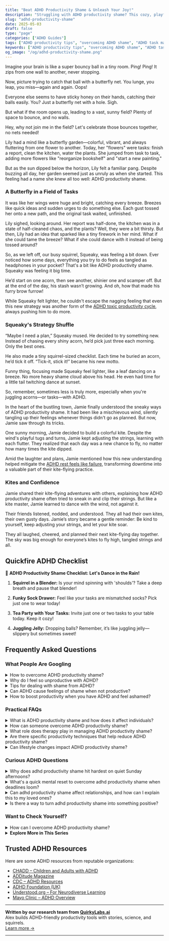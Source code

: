 ```yaml
---
title: "Beat ADHD Productivity Shame & Unleash Your Joy!"
description: "Struggling with ADHD productivity shame? This cozy, playful blog offers a warm embrace of your vibrant mind. Feel seen and uplifted as we explore better ways to bounce through tasks together!"
slug: "adhd-productivity-shame"
date: 2025-05-03
draft: false
type: "page"
categories: ["ADHD Guides"]
tags: ["ADHD productivity tips", "overcoming ADHD shame", "ADHD task management strategies", "ADHD-friendly productivity hacks", "managing ADHD distractions", "celebrating ADHD differences", "coping with ADHD productivity"]
keywords: ["ADHD productivity tips", "overcoming ADHD shame", "ADHD task management strategies", "ADHD-friendly productivity hacks", "managing ADHD distractions", "celebrating ADHD differences", "coping with ADHD productivity"]
og_image: "/og/adhd-productivity-shame.png"
---
```


Imagine your brain is like a super bouncy ball in a tiny room. Ping! Ping! It zips from one wall to another, never stopping.

Now, picture trying to catch that ball with a butterfly net. You lunge, you leap, you miss—again and again. Oops!

Everyone else seems to have sticky honey on their hands, catching their balls easily. You? Just a butterfly net with a hole. Sigh.

But what if the room opens up, leading to a vast, sunny field? Plenty of space to bounce, and no walls.

Hey, why not join me in the field? Let's celebrate those bounces together, no nets needed!

Lily had a mind like a butterfly garden—colorful, vibrant, and always fluttering from one flower to another. Today, her "flowers" were tasks: finish a report, clean the kitchen, water the plants. She jumped from task to task, adding more flowers like "reorganize bookshelf" and "start a new painting."

But as the sun dipped below the horizon, Lily felt a familiar pang. Despite buzzing all day, her garden seemed just as unruly as when she started. This feeling had a name she knew all too well: ADHD productivity shame.

### A Butterfly in a Field of Tasks

It was like her wings were huge and bright, catching every breeze. Breezes like quick ideas and sudden urges to do something else. Each gust tossed her onto a new path, and the original task waited, unfinished.

Lily sighed, looking around. Her report was half-done, the kitchen was in a state of half-cleaned chaos, and the plants? Well, they were a bit thirsty. But then, Lily had an idea that sparked like a tiny firework in her mind. What if she could tame the breeze? What if she could dance with it instead of being tossed around?

So, as we left off, our busy squirrel, Squeaky, was feeling a bit down. Ever noticed how some days, everything you try to do feels as tangled as headphones in your pocket? That's a bit like ADHD productivity shame. Squeaky was feeling it big time.

He’d start on one acorn, then see another, shinier one and scamper off. But at the end of the day, his stash wasn’t growing. And oh, how that made his furry brow furrow!

While Squeaky felt lighter, he couldn't escape the nagging feeling that even this new strategy was another form of the [ADHD toxic productivity cycle](/pages/adhd-toxic-productivity-cycle/), always pushing him to do more.

### Squeaky's Strategy Shuffle

“Maybe I need a plan,” Squeaky mused. He decided to try something new. Instead of chasing every shiny acorn, he’d pick just three each morning. Only the best ones.

He also made a tiny squirrel-sized checklist. Each time he buried an acorn, he’d tick it off. “Tick-it, stick it!” became his new motto.

Funny thing, focusing made Squeaky feel lighter, like a leaf dancing on a breeze. No more heavy shame cloud above his head. He even had time for a little tail twitching dance at sunset.

So, remember, sometimes less is truly more, especially when you're juggling acorns—or tasks—with ADHD.

In the heart of the bustling town, Jamie finally understood the sneaky ways of ADHD productivity shame. It had been like a mischievous wind, silently tangling up their feelings whenever things didn't go as planned. But now, Jamie saw through its tricks.

One sunny morning, Jamie decided to build a colorful kite. Despite the wind's playful tugs and turns, Jamie kept adjusting the strings, learning with each flutter. They realized that each day was a new chance to fly, no matter how many times the kite dipped.

Amid the laughter and plans, Jamie mentioned how this new understanding helped mitigate the [ADHD rest feels like failure](/pages/adhd-rest-feels-like-failure/), transforming downtime into a valuable part of their kite-flying practice.

### Kites and Confidence

Jamie shared their kite-flying adventures with others, explaining how ADHD productivity shame often tried to sneak in and clip their strings. But like a kite master, Jamie learned to dance with the wind, not against it.

Their friends listened, nodded, and understood. They all had their own kites, their own gusty days. Jamie’s story became a gentle reminder: Be kind to yourself, keep adjusting your strings, and let your kite soar.

They all laughed, cheered, and planned their next kite-flying day together. The sky was big enough for everyone’s kites to fly high, tangled strings and all.

## Quickfire ADHD Checklist

🎈 **ADHD Productivity Shame Checklist: Let's Dance in the Rain!**

1. **Squirrel in a Blender:** Is your mind spinning with 'shoulds'? Take a deep breath and pause that blender!

2. **Funky Sock Drawer:** Feel like your tasks are mismatched socks? Pick just one to wear today!

3. **Tea Party with Your Tasks:** Invite just one or two tasks to your table today. Keep it cozy!

4. **Juggling Jelly:** Dropping balls? Remember, it’s like juggling jelly—slippery but sometimes sweet!

## Frequently Asked Questions



### What People Are Googling

<details><summary>How to overcome ADHD productivity shame?</summary><p>Dealing with productivity shame when you have ADHD can feel overwhelming, but remember, you're not alone in this struggle. A great first step is to recognize that ADHD affects your energy levels, focus, and how you manage tasks. It’s important to set realistic expectations and celebrate small victories, no matter how minor they might seem. Try to create a supportive environment around you, maybe by chatting with friends who understand, or by setting gentle reminders for yourself that everyone's productivity looks different. This self-compassion can really transform how you feel about your productivity.</p></details>
<details><summary>Why do I feel so unproductive with ADHD?</summary><p>Feeling unproductive with ADHD is quite common, and it's important to know you're not alone in this. ADHD can affect your ability to focus, manage time, and follow through with tasks, which might make you feel like you’re not achieving as much as you’d like. Remember, your productivity doesn't define your worth. It's helpful to discover strategies that work uniquely for you, turning what might seem like small steps into big victories over time.</p></details>
<details><summary>Tips for dealing with shame from ADHD?</summary><p>Absolutely, dealing with shame related to ADHD can be tough, but you're not alone in this. One helpful step is to educate yourself about ADHD; understanding that it's a neurological condition can shift your perspective from blame to acceptance. Connecting with others who have ADHD can also be incredibly validating — it's comforting to share experiences and strategies in a supportive community. Lastly, gentle reminders that everyone has unique challenges and that your ADHD does not define your worth can be a soothing balm on tough days.</p></details>
<details><summary>Can ADHD cause feelings of shame when not productive?</summary><p>Absolutely, it's quite common for individuals with ADHD to experience feelings of shame around productivity. ADHD can make it challenging to stay consistent with tasks, leading to frustration and self-doubt when you can't meet your own expectations or those of others. Remember, productivity struggles are a part of your neurodivergent journey, not a reflection of your worth or capabilities. Be gentle with yourself and recognize that managing ADHD is about finding strategies that work for you, not about pushing yourself to conform to conventional productivity standards.</p></details>
<details><summary>How to boost productivity when you have ADHD and feel ashamed?</summary><p>First off, it’s really common to feel a bit overwhelmed or even ashamed when you're trying to increase productivity with ADHD, but remember, you're not alone in this. A great first step is to break tasks into smaller, manageable chunks, allowing for quick wins that can boost your confidence and keep you motivated. Also, consider using tools like timers or apps designed to help you focus in short bursts—often called the Pomodoro Technique. Importantly, be kind to yourself and acknowledge each effort you make, no matter how small it might seem. Your journey is unique, and every small step forward is a victory worth celebrating!</p></details>



### Practical FAQs

<details><summary>What is ADHD productivity shame and how does it affect individuals?</summary><p>ADHD productivity shame is that heavy feeling you might get when you think you haven’t accomplished enough, especially when compared to others. It stems from struggles with focus, procrastination, and time management that are common with ADHD, and is often exacerbated by societal expectations about productivity. This kind of shame can really wear on a person, making you feel isolated or inadequate. It’s important to remember, though, that productivity is personal and not a measure of your worth—everyone's brain works a bit differently, and that’s perfectly okay.</p></details>
<details><summary>How can someone overcome ADHD productivity shame?</summary><p>Overcoming productivity shame when you have ADHD can feel like a gentle journey of self-acceptance. It's important to remember that your value isn't tied to your productivity. Try to celebrate small victories and set realistic goals, adjusting your expectations to fit how your brain works. Surrounding yourself with supportive friends or groups who understand ADHD can also provide a comforting reminder that you’re not alone in this experience.</p></details>
<details><summary>What role does therapy play in managing ADHD productivity shame?</summary><p>Therapy can be a wonderfully supportive tool in managing ADHD productivity shame. It offers a safe space where you can explore and understand your feelings, learn to separate your self-worth from your productivity, and cultivate self-compassion. A therapist skilled in ADHD can help you develop strategies tailored to your unique brain wiring, empowering you to approach tasks in a way that feels more manageable and less overwhelming. Remember, it's perfectly okay to seek help in navigating these feelings—you're not alone in this journey!</p></details>
<details><summary>Are there specific productivity techniques that help reduce ADHD productivity shame?</summary><p>Absolutely, there are several techniques tailored to enhance productivity while minimizing the feelings of shame that often accompany ADHD. One popular method is the Pomodoro Technique, which involves working in short, focused bursts (typically 25 minutes), followed by a short break. This can help manage the overwhelm of large tasks and provide a structure that keeps you engaged. Additionally, breaking tasks into smaller, manageable steps and celebrating each completion can help build a sense of achievement, rather than focusing on what's left undone. Remember, finding what works best for you might take some experimenting, and that's perfectly okay!</p></details>
<details><summary>Can lifestyle changes impact ADHD productivity shame?</summary><p>Absolutely, embracing certain lifestyle changes can really help ease the feelings of shame that often come with ADHD-related productivity challenges. By structuring your day with consistent routines, prioritizing sleep, and perhaps tweaking your diet a bit, you can enhance your focus and energy levels, which in turn can reduce feelings of frustration and shame when tasks feel overwhelming. Also, incorporating mindfulness or relaxation techniques can make a big difference in how you view and handle stress, fostering a gentler self-approach. Remember, it's all about finding what uniquely supports your wellbeing and productivity—there's no one-size-fits-all, but small steps can lead to big, positive changes in how you feel about your productivity.</p></details>



### Curious ADHD Questions

<details><summary>Why does adhd productivity shame hit hardest on quiet Sunday afternoons?</summary><p>Ah, those quiet Sunday afternoons can indeed feel especially challenging when you have ADHD and are reflecting on the past week's productivity. This often happens because Sundays traditionally serve as a pause before the week starts anew, giving plenty of time to ruminate over what was or wasn’t accomplished. Remember, it's perfectly okay to have days where you feel like you haven’t done "enough." Consider using this time to gently plan for the week ahead without harsh judgment, focusing on small, manageable goals. A cozy Sunday can be a perfect moment for a little self-kindness and setting positive intentions.</p></details>
<details><summary>What's a quick mental reset to overcome adhd productivity shame when deadlines loom?</summary><p>When deadlines loom and productivity shame creeps in, a quick mental reset can be incredibly soothing. Try stepping away for a brief moment to take a gentle, nourishing breath or enjoy a warm cup of tea. Allow yourself this small pause to acknowledge your feelings without judgment—remind yourself that it's okay to feel overwhelmed. Then, set a tiny, manageable goal to help regain your momentum, perhaps something as simple as organizing your workspace or jotting down your thoughts. This little step can reignite your motivation and ease the pressure.</p></details>
<details><summary>Can adhd productivity shame affect relationships, and how can I explain this to my loved ones?</summary><p>Absolutely, ADHD-related productivity shame can indeed impact relationships, and it's really wonderful that you're looking into this. Often, when someone with ADHD feels they aren't meeting certain productivity standards, it can lead to feelings of guilt or inadequacy, which might spill over into interactions with loved ones. When explaining this to your family or friends, you might say something like, "Sometimes, I feel overwhelmed because I think I'm not doing enough, even when I'm really trying. This can make me feel upset or distant, and I want you to know it's not about you, but about how I'm feeling inside." Sharing this can help them understand your experience better and foster a more supportive environment.</p></details>
<details><summary>Is there a way to turn adhd productivity shame into something positive?</summary><p>Absolutely, turning ADHD productivity shame into a positive is not only possible but can be a wonderful way to understand yourself better. Start by recognizing that this shame comes from a place of not meeting often unrealistic expectations, which might not take into account the unique way ADHD brains work. Try redefining what productivity means to you, perhaps focusing more on small, consistent achievements rather than big bursts that aren't always sustainable. Celebrate these as victories, and gently remind yourself that productivity isn't a one-size-fits-all concept. This shift in perspective can not only reduce feelings of shame but also empower you to create a productivity plan that embraces your unique strengths.</p></details>



### Want to Check Yourself?

<details><summary>How can I overcome ADHD productivity shame?</summary><p>Dealing with productivity shame when you have ADHD can feel really challenging, but it's important to remember you're not alone in this. A helpful start is to recognize and appreciate the efforts you make every day, no matter how small they seem. Setting realistic goals and breaking tasks into manageable chunks can also reduce feelings of overwhelm and boost your sense of accomplishment. Lastly, it might be comforting to connect with others who understand what you're going through, whether through support groups or online communities, to remind you that your struggles are valid and you have a supportive tribe around you.</p></details>

<script type="application/ld+json">
{
  "@context": "https://schema.org",
  "@type": "FAQPage",
  "mainEntity": [
    {
      "@type": "Question",
      "name": "How to overcome ADHD productivity shame?",
      "acceptedAnswer": {
        "@type": "Answer",
        "text": "Dealing with productivity shame when you have ADHD can feel overwhelming, but remember, you're not alone in this struggle. A great first step is to recognize that ADHD affects your energy levels, focus, and how you manage tasks. It\u2019s important to set realistic expectations and celebrate small victories, no matter how minor they might seem. Try to create a supportive environment around you, maybe by chatting with friends who understand, or by setting gentle reminders for yourself that everyone's productivity looks different. This self-compassion can really transform how you feel about your productivity."
      }
    },
    {
      "@type": "Question",
      "name": "Why do I feel so unproductive with ADHD?",
      "acceptedAnswer": {
        "@type": "Answer",
        "text": "Feeling unproductive with ADHD is quite common, and it's important to know you're not alone in this. ADHD can affect your ability to focus, manage time, and follow through with tasks, which might make you feel like you\u2019re not achieving as much as you\u2019d like. Remember, your productivity doesn't define your worth. It's helpful to discover strategies that work uniquely for you, turning what might seem like small steps into big victories over time."
      }
    },
    {
      "@type": "Question",
      "name": "Tips for dealing with shame from ADHD?",
      "acceptedAnswer": {
        "@type": "Answer",
        "text": "Absolutely, dealing with shame related to ADHD can be tough, but you're not alone in this. One helpful step is to educate yourself about ADHD; understanding that it's a neurological condition can shift your perspective from blame to acceptance. Connecting with others who have ADHD can also be incredibly validating \u2014 it's comforting to share experiences and strategies in a supportive community. Lastly, gentle reminders that everyone has unique challenges and that your ADHD does not define your worth can be a soothing balm on tough days."
      }
    },
    {
      "@type": "Question",
      "name": "Can ADHD cause feelings of shame when not productive?",
      "acceptedAnswer": {
        "@type": "Answer",
        "text": "Absolutely, it's quite common for individuals with ADHD to experience feelings of shame around productivity. ADHD can make it challenging to stay consistent with tasks, leading to frustration and self-doubt when you can't meet your own expectations or those of others. Remember, productivity struggles are a part of your neurodivergent journey, not a reflection of your worth or capabilities. Be gentle with yourself and recognize that managing ADHD is about finding strategies that work for you, not about pushing yourself to conform to conventional productivity standards."
      }
    },
    {
      "@type": "Question",
      "name": "How to boost productivity when you have ADHD and feel ashamed?",
      "acceptedAnswer": {
        "@type": "Answer",
        "text": "First off, it\u2019s really common to feel a bit overwhelmed or even ashamed when you're trying to increase productivity with ADHD, but remember, you're not alone in this. A great first step is to break tasks into smaller, manageable chunks, allowing for quick wins that can boost your confidence and keep you motivated. Also, consider using tools like timers or apps designed to help you focus in short bursts\u2014often called the Pomodoro Technique. Importantly, be kind to yourself and acknowledge each effort you make, no matter how small it might seem. Your journey is unique, and every small step forward is a victory worth celebrating!"
      }
    }
  ]
}
</script>
<script type="application/ld+json">
{
  "@context": "https://schema.org",
  "@type": "Article",
  "author": {
    "@type": "Person",
    "name": "QuirkyLabs",
    "url": "https://quirkylabs.ai/about"
  },
  "headline": "\"Beat ADHD Productivity Shame & Unleash Your Joy!\"",
  "mainEntityOfPage": "https://blog.quirkylabs.ai/pages/adhd-productivity-shame/",
  "datePublished": "2025-05-03"
}
</script>
<script type="application/ld+json">
{
  "@context": "https://schema.org",
  "@type": "BreadcrumbList",
  "itemListElement": [
    {
      "@type": "ListItem",
      "position": 1,
      "name": "Home",
      "item": "https://quirkylabs.ai/"
    },
    {
      "@type": "ListItem",
      "position": 2,
      "name": "Blog",
      "item": "https://blog.quirkylabs.ai/"
    },
    {
      "@type": "ListItem",
      "position": 3,
      "name": "\"Beat ADHD Productivity Shame & Unleash Your Joy!\"",
      "item": "https://blog.quirkylabs.ai/pages/adhd-productivity-shame/"
    }
  ]
}
</script>

<details>
<summary><strong>Explore More in This Series</strong></summary>

- [Adhd Grind Or Collapse](/pages/adhd-grind-or-collapse/)
- [Adhd Breaks Trigger Panic](/pages/adhd-breaks-trigger-panic/)
- [Adhd Cant Enjoy Leisure](/pages/adhd-cant-enjoy-leisure/)
- [Adhd Can’T Just Chill](/pages/adhd-can’t-just-chill/)
- [Adhd Always Be Doing](/pages/adhd-always-be-doing/)
- [Adhd Struggles With Balance](/pages/adhd-struggles-with-balance/)
- [Adhd Crash After Focus](/pages/adhd-crash-after-focus/)
- [Adhd Rest Anxiety](/pages/adhd-rest-anxiety/)
</details>



## Trusted ADHD Resources

Here are some ADHD resources from reputable organizations:

- [CHADD – Children and Adults with ADHD](https://chadd.org)
- [ADDitude Magazine](https://www.additudemag.com)
- [CDC – ADHD Resources](https://www.cdc.gov/ncbddd/adhd)
- [ADHD Foundation (UK)](https://www.adhdfoundation.org.uk)
- [Understood.org – For Neurodiverse Learning](https://www.understood.org)
- [Mayo Clinic – ADHD Overview](https://www.mayoclinic.org/diseases-conditions/adhd)


---

**Written by our research team from [QuirkyLabs.ai](https://quirkylabs.ai)**  
Alex builds ADHD-friendly productivity tools with stories, science, and squirrels.  
[Learn more →](https://quirkylabs.ai)

---